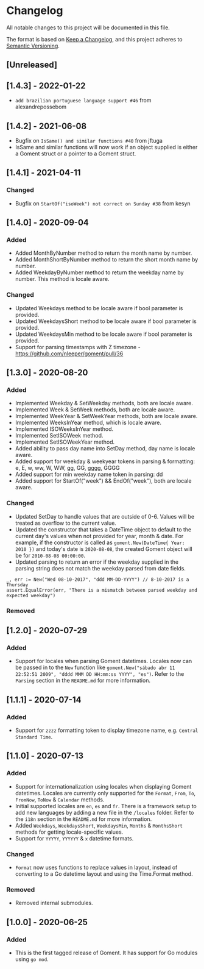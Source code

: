 # Changelog
All notable changes to this project will be documented in this file.

The format is based on [Keep a Changelog](https://keepachangelog.com/en/1.0.0/), and this project adheres to [Semantic Versioning](https://semver.org/spec/v2.0.0.html).

## [Unreleased]

## [1.4.3] - 2022-01-22
- `add brazilian portuguese language support #46` from alexandrepossebom

## [1.4.2] - 2021-06-08
- Bugfix on `IsSame() and similar functions #40` from jftuga
- IsSame and similar functions will now work if an object supplied is either a Goment struct or a pointer to a Goment struct.

## [1.4.1] - 2021-04-11
### Changed
- Bugfix on `StartOf("isoWeek") not correct on Sunday #38` from kesyn

## [1.4.0] - 2020-09-04
### Added
- Added MonthByNumber method to return the month name by number.
- Added MonthShortByNumber method to return the short month name by number.
- Added WeekdayByNumber method to return the weekday name by number. This method is locale aware.

### Changed
- Updated Weekdays method to be locale aware if bool parameter is provided.
- Updated WeekdaysShort method to be locale aware if bool parameter is provided.
- Updated WeekdaysMin method to be locale aware if bool parameter is provided.
- Support for parsing timestamps with Z timezone - https://github.com/nleeper/goment/pull/36

## [1.3.0] - 2020-08-20
### Added
- Implemented Weekday & SetWeekday methods, both are locale aware.
- Implemented Week & SetWeek methods, both are locale aware.
- Implemented WeekYear & SetWeekYear methods, both are locale aware.
- Implemented WeeksInYear method, which is locale aware.
- Implemented ISOWeeksInYear method.
- Implemented SetISOWeek method.
- Implemented SetISOWeekYear method.
- Added ability to pass day name into SetDay method, day name is locale aware. 
- Added support for weekday & weekyear tokens in parsing & formatting: e, E, w, ww, W, WW, gg, GG, gggg, GGGG
- Added support for min weekday name token in parsing: dd
- Added support for StartOf("week") && EndOf("week"), both are locale aware.

### Changed
- Updated SetDay to handle values that are outside of 0-6. Values will be treated as overflow to the current value.
- Updated the constructor that takes a DateTime object to default to the current day's values when not provided for year, month & date. For example, if the constructor is called as `goment.New(DateTime{ Year: 2010 })` and today's date is `2020-08-08`, the created Goment object will be for `2010-08-08 00:00:00`.
- Updated parsing to return an error if the weekday supplied in the parsing string does not match the weekday parsed from date fields. 
```
_, err := New("Wed 08-10-2017", "ddd MM-DD-YYYY") // 8-10-2017 is a Thursday
assert.EqualError(err, "There is a mismatch between parsed weekday and expected weekday")
```

### Removed

## [1.2.0] - 2020-07-29
### Added
- Support for locales when parsing Goment datetimes. Locales now can be passed in to the `New` function like `goment.New("sábado abr 11 22:52:51 2009", "dddd MMM DD HH:mm:ss YYYY", "es")`. Refer to the `Parsing` section in the `README.md` for more information.

## [1.1.1] - 2020-07-14
### Added
- Support for `zzzz` formatting token to display timezone name, e.g. `Central Standard Time`.

## [1.1.0] - 2020-07-13
### Added
- Support for internationalization using locales when displaying Goment datetimes. Locales are currently only supported for the `Format`, `From`, `To`, `FromNow`, `ToNow` & `Calendar` methods.
- Initial supported locales are `en`, `es` and `fr`. There is a framework setup to add new languages by adding a new file in the `/locales` folder. Refer to the `i18n` section in the `README.md` for more information.
- Added `Weekdays`, `WeekdaysShort`, `WeekdaysMin`, `Months` & `MonthsShort` methods for getting locale-specific values.
- Support for `YYYYY`, `YYYYYY` & `x` datetime formats.

### Changed
- `Format` now uses functions to replace values in layout, instead of converting to a Go datetime layout and using the Time.Format method.

### Removed
- Removed internal submodules.

## [1.0.0] - 2020-06-25
### Added
- This is the first tagged release of Goment. It has support for Go modules using `go mod`.
